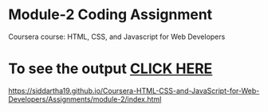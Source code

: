 # Module-2 Coding Assignment

Coursera course: HTML, CSS, and Javascript for Web Developers

# To see the output [CLICK HERE](file:///C:/Users/Anil/Documents/GitHub/assignment/module2/index45.html)
https://siddartha19.github.io/Coursera-HTML-CSS-and-JavaScript-for-Web-Developers/Assignments/module-2/index.html
